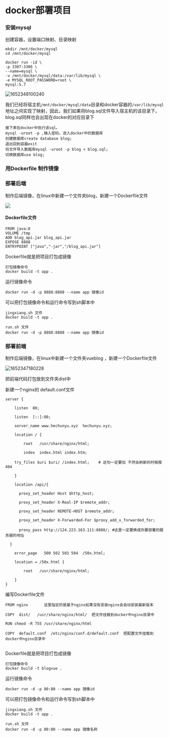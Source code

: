 # docker部署项目

### 安装mysql

创建容器，设置端口映射、目录映射

~~~shell
mkdir /mnt/docker/mysql
cd /mnt/docker/mysql
~~~

~~~shell
docker run -id \
-p 3307:3306 \
--name=mysql \
-v /mnt/docker/mysql/data:/var/lib/mysql \
-e MYSQL_ROOT_PASSWORD=root \
mysql:5.7
~~~

![1652348100240](C:\Users\75898\AppData\Roaming\Typora\typora-user-images\1652348100240.png)

 我们已经将宿主机`/mnt/docker/mysql/data`目录和docker容器的`/var/lib/mysql`地址之间实现了映射，因此，我们如果将blog.sql文件导入宿主机的该目录下，blog.sql同样也会出现在docker的对应目录下 

```shell
接下来在docker中执行该sql。
mysql -uroot -p ,输入密码，进入docker中的数据库
创建数据库create database blog;
退出回到容器exit
将文件导入数据库mysql -uroot -p blog < blog.sql;
切换数据库use blog;
```

### 用Dockerfile 制作镜像 

### 部署后端 

制作后端镜像，在linux中新建一个文件夹blog，新建一个Dockerfile文件 

![](C:\Users\75898\AppData\Roaming\Typora\typora-user-images\1652347117797.png)

#### Dockerfile文件 

```shell
FROM java:8
VOLUME /tmp
ADD blog_api.jar blog_api.jar
EXPOSE 8888
ENTRYPOINT ["java","-jar","/blog_api.jar"]
```

Dockerfile就是把项目打包成镜像 

```shell
打包镜像命令 
docker build -t app . 
```

运行镜像命令

```shell
docker run -d -p 8888:8888 --name app 镜像id 
```

可以把打包镜像命令和运行命令写到sh脚本中

```shell
jingxiang.sh 文件 
docker build -t app . 
```

```shell
run.sh 文件 
docker run -d -p 8888:8888 --name app 镜像id 
```

### 部署前端

制作后端镜像，在linux中新建一个文件夹vueblog ，新建一个Dockerfile文件 

![1652347180228](C:\Users\75898\AppData\Roaming\Typora\typora-user-images\1652347180228.png)

把前端代码打包放到文件夹dist中 

新建一个nginx的 default.conf文件 

```shell
server {
 
    listen  80;
 
    listen  [::]:80;
 
    server_name www.hechunyu.xyz  hechunyu.xyz;
 
    location / {
 
        root   /usr/share/nginx/html;
 
        index  index.html index.htm;
 
	try_files $uri $uri/ /index.html;    # 这句一定要加 不然会刷新的时候报404
 
    }
 
    location /api/{
 
      proxy_set_header Host $http_host;
 
      proxy_set_header X-Real-IP $remote_addr;
 
      proxy_set_header REMOTE-HOST $remote_addr;
 
      proxy_set_header X-Forwarded-For $proxy_add_x_forwarded_for;

      proxy_pass http://124.223.163.111:8888/; #这里一定要换成你要部署的服务器的地址
 
  }
 
    error_page   500 502 503 504  /50x.html;
 
    location = /50x.html {
 
        root   /usr/share/nginx/html;
 
    }
}
```

编写Dockerfile文件 

```shell
FROM nginx       这里指定的是基于nginx如果没有安装nginx会自动安装最新版本

COPY  dist/   /usr/share/nginx/html/  把文件挂载到docker中nginx目录中 
 							  
RUN chmod -R 755 /usr/share/nginx/html

COPY  default.conf  /etc/nginx/conf.d/default.conf  把配置文件挂载到docker中nginx目录中 
                                       
```

Dockerfile就是把项目打包成镜像 

```shell
打包镜像命令 
docker build -t blogvue . 
```

运行镜像命令

```shell
docker run -d -p 80:80 --name app 镜像id 
```

可以把打包镜像命令和运行命令写到sh脚本中

```shell
jingxiang.sh 文件 
docker build -t app . 
```

```shell
run.sh 文件 
docker run -d -p 80:80 --name app 镜像名称
```


